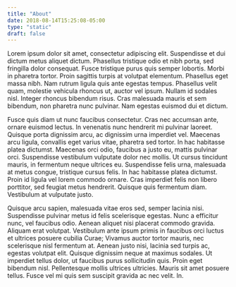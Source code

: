 ```yaml
---
title: "About"
date: 2018-08-14T15:25:08-05:00
type: "static"
draft: false
---
```

Lorem ipsum dolor sit amet, consectetur adipiscing elit. Suspendisse et dui dictum metus aliquet dictum. Phasellus tristique odio et nibh porta, sed fringilla dolor consequat. Fusce tristique purus quis semper lobortis. Morbi in pharetra tortor. Proin sagittis turpis at volutpat elementum. Phasellus eget massa nibh. Nam rutrum ligula quis ante egestas tempus. Phasellus velit quam, molestie vehicula rhoncus ut, auctor vel ipsum. Nullam id sodales nisl. Integer rhoncus bibendum risus. Cras malesuada mauris et sem bibendum, non pharetra nunc pulvinar. Nam egestas euismod dui et dictum.

Fusce quis diam ut nunc faucibus consectetur. Cras nec accumsan ante, ornare euismod lectus. In venenatis nunc hendrerit mi pulvinar laoreet. Quisque porta dignissim arcu, ac dignissim urna imperdiet vel. Maecenas arcu ligula, convallis eget varius vitae, pharetra sed tortor. In hac habitasse platea dictumst. Maecenas orci odio, faucibus a justo eu, mattis pulvinar orci. Suspendisse vestibulum vulputate dolor nec mollis. Ut cursus tincidunt mauris, in fermentum neque ultrices eu. Suspendisse felis urna, malesuada at metus congue, tristique cursus felis. In hac habitasse platea dictumst. Proin id ligula vel lorem commodo ornare. Cras imperdiet felis non libero porttitor, sed feugiat metus hendrerit. Quisque quis fermentum diam. Vestibulum at vulputate justo.

Quisque arcu sapien, malesuada vitae eros sed, semper lacinia nisi. Suspendisse pulvinar metus id felis scelerisque egestas. Nunc a efficitur nunc, vel faucibus odio. Aenean aliquet nisi placerat commodo gravida. Aliquam erat volutpat. Vestibulum ante ipsum primis in faucibus orci luctus et ultrices posuere cubilia Curae; Vivamus auctor tortor mauris, nec scelerisque nisl fermentum at. Aenean justo nisi, lacinia sed turpis ac, egestas volutpat elit. Quisque dignissim neque at maximus sodales. Ut imperdiet tellus dolor, ut faucibus purus sollicitudin quis. Proin eget bibendum nisl. Pellentesque mollis ultrices ultricies. Mauris sit amet posuere tellus. Fusce vel mi quis sem suscipit gravida ac nec velit. In.
